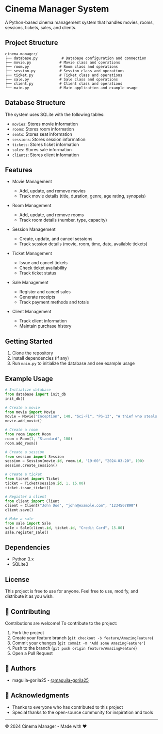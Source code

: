 # Cinema Manager System

A Python-based cinema management system that handles movies, rooms, sessions, tickets, sales, and clients.

## Project Structure

```
cinema-manager/
├── database.py           # Database configuration and connection
├── movie.py             # Movie class and operations
├── room.py              # Room class and operations
├── session.py           # Session class and operations
├── ticket.py            # Ticket class and operations
├── sale.py              # Sale class and operations
├── client.py            # Client class and operations
└── main.py              # Main application and example usage
```

## Database Structure

The system uses SQLite with the following tables:

- `movies`: Stores movie information
- `rooms`: Stores room information
- `seats`: Stores seat information
- `sessions`: Stores session information
- `tickets`: Stores ticket information
- `sales`: Stores sale information
- `clients`: Stores client information

## Features

- Movie Management
  - Add, update, and remove movies
  - Track movie details (title, duration, genre, age rating, synopsis)

- Room Management
  - Add, update, and remove rooms
  - Track room details (number, type, capacity)

- Session Management
  - Create, update, and cancel sessions
  - Track session details (movie, room, time, date, available tickets)

- Ticket Management
  - Issue and cancel tickets
  - Check ticket availability
  - Track ticket status

- Sale Management
  - Register and cancel sales
  - Generate receipts
  - Track payment methods and totals

- Client Management
  - Track client information
  - Maintain purchase history

## Getting Started

1. Clone the repository
2. Install dependencies (if any)
3. Run `main.py` to initialize the database and see example usage

## Example Usage

```python
# Initialize database
from database import init_db
init_db()

# Create a movie
from movie import Movie
movie = Movie("Inception", 148, "Sci-Fi", "PG-13", "A thief who steals corporate secrets...")
movie.add_movie()

# Create a room
from room import Room
room = Room(1, "Standard", 100)
room.add_room()

# Create a session
from session import Session
session = Session(movie.id, room.id, "19:00", "2024-03-20", 100)
session.create_session()

# Create a ticket
from ticket import Ticket
ticket = Ticket(session.id, 1, 15.00)
ticket.issue_ticket()

# Register a client
from client import Client
client = Client("John Doe", "john@example.com", "1234567890")
client.save()

# Make a sale
from sale import Sale
sale = Sale(client.id, ticket.id, "Credit Card", 15.00)
sale.register_sale()
```

## Dependencies

- Python 3.x
- SQLite3

## License

This project is free to use for anyone. Feel free to use, modify, and distribute it as you wish.

## 🤝 Contributing

Contributions are welcome! To contribute to the project:

1. Fork the project
2. Create your feature branch (`git checkout -b feature/AmazingFeature`)
3. Commit your changes (`git commit -m 'Add some AmazingFeature'`)
4. Push to the branch (`git push origin feature/AmazingFeature`)
5. Open a Pull Request

## 👥 Authors

- maguila-gorila25 - [@maguila-gorila25](https://github.com/maguila-gorila25)

## 🙏 Acknowledgments

- Thanks to everyone who has contributed to this project
- Special thanks to the open-source community for inspiration and tools

---

© 2024 Cinema Manager - Made with ❤️
